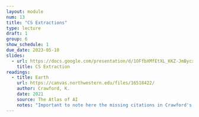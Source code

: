 ```yaml
---
layout: module
num: 13
title: "CS Extractions"
type: lecture
draft: 1
group: 6
show_schedule: 1
due_date: 2023-05-10
slides:
  - url: https://docs.google.com/presentation/d/1OFfbXMfEtXL_KKZ-JmBycxq8CtPGxvz_geQP_xs1Dec/edit?usp=sharing
    title: CS Extraction
readings:
  - title: Earth
    url: https://canvas.northwestern.edu/files/16518422/
    author: Crawford, K.
    date: 2021
    source: The Atlas of AI
    notes: "Important to note here the missing citations in Crawford's work from several Data & Society lab members who researched and brought up ideas from the book prior to Crawford's writing. See some <a href='https://twitter.com/SmithaKhorana/status/1431728246354231300'>details here</a>."
---    
```

